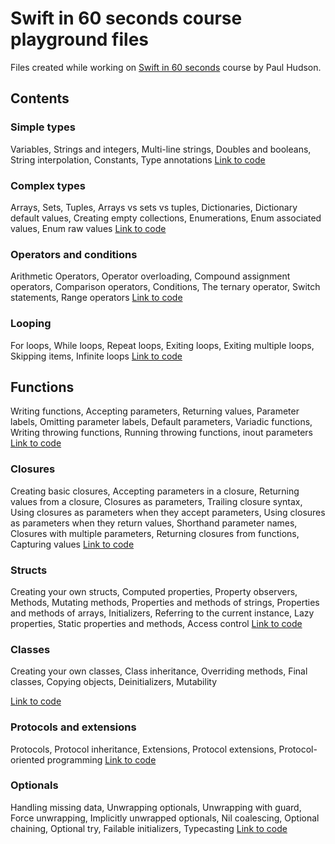 # Swift in 60 seconds course playground files

Files created while working on [Swift in 60 seconds](https://www.hackingwithswift.com/sixty) course by Paul Hudson.

## Contents

### Simple types

Variables,  Strings and integers, Multi-line strings, Doubles and booleans, String interpolation, Constants, Type annotations
[Link to code](1-Simple-types/1-simple-types.playground/Contents.swift)

### Complex types

Arrays, Sets, Tuples, Arrays vs sets vs tuples, Dictionaries, Dictionary default values, Creating empty collections, Enumerations, Enum associated values, Enum raw values
[Link to code](2-complex-types/2-complex-types.playground/Contents.swift)

### Operators and conditions

Arithmetic Operators, Operator overloading, Compound assignment operators, Comparison operators, Conditions, The ternary operator, Switch statements, Range operators
[Link to code](3-operators-and-conditions/3-operators-and-conditions.playground/Contents.swift)

### Looping

For loops, While loops, Repeat loops, Exiting loops, Exiting multiple loops, Skipping items, Infinite loops
[Link to code](4-looping/4-looping.playground/Contents.swift)

## Functions

Writing functions, Accepting parameters, Returning values, Parameter labels, Omitting parameter labels, Default parameters, Variadic functions, Writing throwing functions, Running throwing functions, inout parameters
[Link to code](5-functions/5-functions.playground/Contents.swift)

### Closures

Creating basic closures, Accepting parameters in a closure, Returning values from a closure, Closures as parameters, Trailing closure syntax, Using closures as parameters when they accept parameters, Using closures as parameters when they return values, Shorthand parameter names, Closures with multiple parameters, Returning closures from functions, Capturing values
[Link to code](6-closures/6-closures.playground/Contents.swift)

### Structs

Creating your own structs, Computed properties, Property observers, Methods, Mutating methods, Properties and methods of strings, Properties and methods of arrays, Initializers, Referring to the current instance, Lazy properties, Static properties and methods, Access control
[Link to code](7-struts/7-struts.playground/Contents.swift)

### Classes

Creating your own classes, Class inheritance, Overriding methods, Final classes, Copying objects, Deinitializers, Mutability

[Link to code](8-classes/8-classes.playground/Contents.swift)

### Protocols and extensions

Protocols, Protocol inheritance, Extensions, Protocol extensions, Protocol-oriented programming
[Link to code](9-protocols-and-extensions/9-protocols-and-extensions.playground/Contents.swift)

### Optionals

Handling missing data, Unwrapping optionals, Unwrapping with guard, Force unwrapping, Implicitly unwrapped optionals, Nil coalescing, Optional chaining, Optional try, Failable initializers, Typecasting
[Link to code](10-optionals/10-optionals.playground/Contents.swift)
